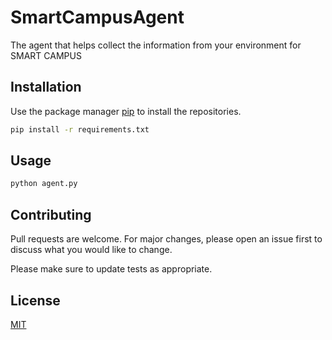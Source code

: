 # SmartCampusAgent

The agent that helps collect the information from your environment for SMART CAMPUS

## Installation

Use the package manager [pip](https://pip.pypa.io/en/stable/) to install the repositories.

```bash
pip install -r requirements.txt
```

## Usage

```bash
python agent.py
```

## Contributing
Pull requests are welcome. For major changes, please open an issue first to discuss what you would like to change.

Please make sure to update tests as appropriate.

## License
[MIT](https://choosealicense.com/licenses/mit/)
